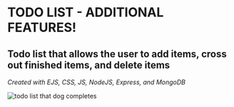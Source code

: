 <h1>TODO LIST - ADDITIONAL FEATURES!</h1>
<h2>Todo list that allows the user to add items, cross out finished items, and delete items</h2>
<p style="font-style: italic">Created with EJS, CSS, JS, NodeJS, Express, and MongoDB</p>
<img src="https://giphy.com/gifs/xTiTnuhyBF54B852nK/html5.gif" alt="todo list that dog completes">